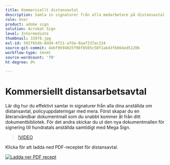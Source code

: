 ```yaml
---
title: Kommersiellt distansavtal
description: Samla in signaturer från alla medarbetare på distansavtal
role: User
product: adobe sign
solution: Acrobat Sign
level: Intermediate
thumbnail: 33978.jpg
exl-id: 502f65db-8dd4-4f21-a7da-8aaf237ac224
source-git-commit: 4ebf9594025f98f0505c58f1ab43fb864ed51206
workflow-type: tm+mt
source-wordcount: '79'
ht-degree: 0%

---
```


# Kommersiellt distansarbetsavtal

Lär dig hur du effektivt samlar in signaturer från alla dina anställda om distansavtal, policyuppdateringar med mera. Först skapar du en återanvändbar dokumentmall som du snabbt kommer åt från ditt dokumentbibliotek. För det andra skickar du ut den nya dokumentmallen för signering till hundratals anställda samtidigt med Mega Sign.

>[!VIDEO](https://video.tv.adobe.com/v/33978?quality=12&learn=on&hidetitle=true)

Klicka för att ladda ned PDF-receptet för distansavtal.

[![Ladda ner PDF recept](../assets/acrobat_PDF_96.png)](../assets/UseCaseRecipe-EN-UsingMegaSign.pdf)
